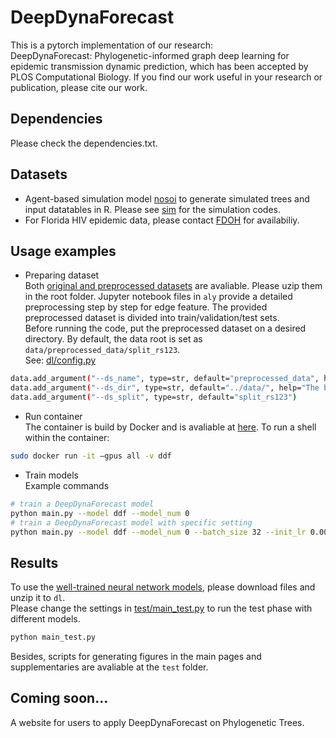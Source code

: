 # DeepDynaForecast

This is a pytorch implementation of our research:  
DeepDynaForecast: Phylogenetic-informed graph deep learning for epidemic transmission dynamic prediction, which has been accepted by 
PLOS Computational Biology.
If you find our work useful in your research or publication, please cite our work.

## Dependencies
Please check the dependencies.txt.

## Datasets

- Agent-based simulation model [nosoi] to generate simulated trees and input datatables in R. Please see [sim] for the simulation codes.
- For Florida HIV epidemic data, please contact [FDOH] for availabiliy.

## Usage examples
 - Preparing dataset  
Both [original and preprocessed datasets] are avaliable. Please uzip them in the root folder. Jupyter notebook files in `aly` provide a detailed preprocessing step by step for edge feature. The provided preprocessed dataset is divided into train/validation/test sets.  
Before running the code, put the preprocessed dataset on a desired directory. By default, the data root is set as `data/preprocessed_data/split_rs123`.  
See: [dl/config.py]
```sh
data.add_argument("--ds_name", type=str, default="preprocessed_data", help="The name of dataset")
data.add_argument("--ds_dir", type=str, default="../data/", help="The base folder for data")
data.add_argument("--ds_split", type=str, default="split_rs123")
```

 - Run container  
The container is build by Docker and is avaliable at [here]. To run a shell within the container:
```sh
sudo docker run -it —gpus all -v ddf    
```

 - Train models  
Example commands 
```sh
# train a DeepDynaForecast model
python main.py --model ddf --model_num 0
# train a DeepDynaForecast model with specific setting
python main.py --model ddf --model_num 0 --batch_size 32 --init_lr 0.001 --min_lr 1e-6 --lr_decay_rate 0.1
```

## Results
To use the [well-trained neural network models], please download files and unzip it to `dl`.  
Please change the settings in [test/main_test.py] to run the test phase with different models.  
```sh
python main_test.py
```
Besides, scripts for generating figures in the main pages and supplementaries are avaliable at the `test` folder.


## Coming soon...
A website for users to apply DeepDynaForecast on Phylogenetic Trees.

[//]: # (These are reference links used in the body of this note and get stripped out when the markdown processor does its job. There is no need to format nicely because it shouldn't be seen. Thanks SO - http://stackoverflow.com/questions/4823468/store-comments-in-markdown-syntax)

   [nosoi]: <https://github.com/slequime/nosoi>
   [here]: <https://www.dropbox.com/s/1mxzoiruldhacfx/DDF.tar?dl=0>
   [sim]: <https://github.com/lab-smile/DeepDynaForecast/tree/main/sim>
   [FDOH]: <Research@flhealth.gov>
   [original and preprocessed datasets]: <https://www.dropbox.com/s/ta7lsxtx04o3m61/cleaned_data.zip?dl=0>
   [dl/config.py]: <https://github.com/lab-smile/DeepDynaForecast/blob/main/dl/config.py>
   [well-trained neural network models]: <https://www.dropbox.com/s/aaozfa2wyhdkacg/saved_models.zip?dl=0>
   [test]: <https://github.com/lab-smile/DeepDynaForecast/tree/main/test>
   [test/main_test.py]: <https://github.com/lab-smile/DeepDynaForecast/blob/main/test/main_test.py>
